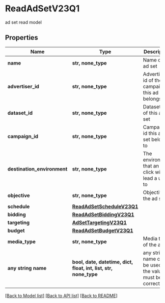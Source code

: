# ReadAdSetV23Q1

ad set read model

## Properties
Name | Type | Description | Notes
------------ | ------------- | ------------- | -------------
**name** | **str, none_type** | Name of the ad set | [optional] 
**advertiser_id** | **str, none_type** | Advertiser id of the campaign this ad set belongs to | [optional] 
**dataset_id** | **str, none_type** | Dataset id of this ad set | [optional] 
**campaign_id** | **str, none_type** | Campaign id this ad set belongs to | [optional] 
**destination_environment** | **str, none_type** | The environment that an ad click will lead a user to | [optional] 
**objective** | **str, none_type** | Objective of the ad set | [optional] 
**schedule** | [**ReadAdSetScheduleV23Q1**](ReadAdSetScheduleV23Q1.md) |  | [optional] 
**bidding** | [**ReadAdSetBiddingV23Q1**](ReadAdSetBiddingV23Q1.md) |  | [optional] 
**targeting** | [**AdSetTargetingV23Q1**](AdSetTargetingV23Q1.md) |  | [optional] 
**budget** | [**ReadAdSetBudgetV23Q1**](ReadAdSetBudgetV23Q1.md) |  | [optional] 
**media_type** | **str, none_type** | Media type of the ad set | [optional] 
**any string name** | **bool, date, datetime, dict, float, int, list, str, none_type** | any string name can be used but the value must be the correct type | [optional]

[[Back to Model list]](../README.md#documentation-for-models) [[Back to API list]](../README.md#documentation-for-api-endpoints) [[Back to README]](../README.md)


